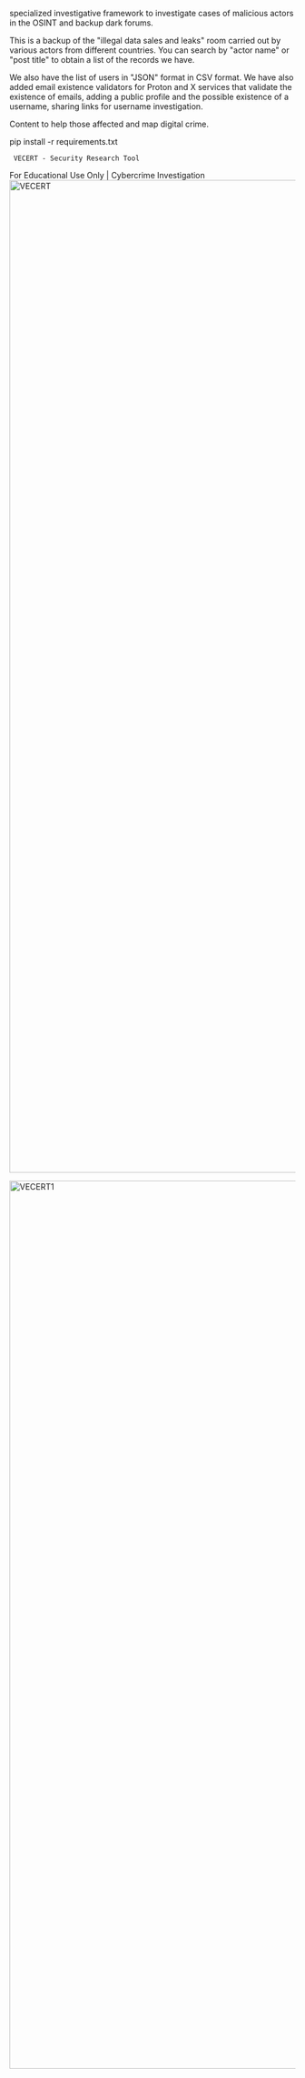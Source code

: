 specialized investigative framework to investigate cases of malicious actors in the OSINT and backup dark forums.

This is a backup of the "illegal data sales and leaks" room carried out by various actors from different countries. You can search by "actor name" or "post title" to obtain a list of the records we have.

We also have the list of users in "JSON" format in CSV format. We have also added email existence validators for Proton and X services that validate the existence of emails, adding a public profile and the possible existence of a username, sharing links for username investigation.

Content to help those affected and map digital crime.

pip install -r requirements.txt

     VECERT - Security Research Tool

For Educational Use Only | Cybercrime Investigation
<img width="1209" height="1745" alt="VECERT" src="https://github.com/user-attachments/assets/9cb79592-8737-4f31-b750-b1e98e3eee4b" />

<img width="3343" height="1561" alt="VECERT1" src="https://github.com/user-attachments/assets/2005dac6-84d5-45c3-ac2c-5b866a86fb58" />
 

